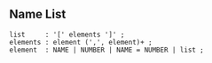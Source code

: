 Name List
---

    list     : '[' elements ']' ;
    elements : element (',', element)+ ;
    element  : NAME | NUMBER | NAME = NUMBER | list ;

